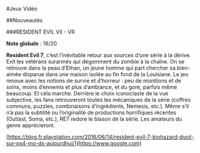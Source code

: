 #Jeux Vidéo

##Nouveautés

###RESIDENT EVIL VII - VR

**Note globale** : 16/20

**Resident Evil 7**, c’est l’inévitable retour aux sources d’une série à la dérive. Exit les vétérans surarmés qui dégomment du zombie à la chaîne. On se retrouve dans la peau d’Ethan, un jeune homme qui part chercher sa bien-aimée disparue dans une maison isolée au fin fond de la Louisiane. Le jeu renoue avec les notions de survie et d’horreur : peu de munitions et de soins, moins d’ennemis et plus d’ambiance, et du gore, parfois même beaucoup. Et cela marche. Derrière le choix iconoclaste de la vue subjective, les fans retrouveront toutes les mécaniques de la série (coffres communs, puzzles, combinaisons d’ingrédients, Nemesis, etc.). Même s’il n’a pas la subtilité ou l’originalité de productions horrifiques récentes (Outlast, Soma, etc.), RE7 redore le blason de la série. Les amateurs du genre apprécieront.

[https://blog.fr.playstation.com/2016/06/14/resident-evil-7-biohazard-dvoil-sur-ps4-mo-ds-aujourdhui/](https://www.google.com)
